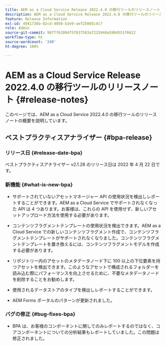 ```yaml
---
title: AEM as a Cloud Service Release 2022.4.0 の移行ツールのリリースノート
description: AEM as a Cloud Service Release 2022.4.0 の移行ツールのリリースノート
feature: Release Information
exl-id: 4941736b-82cd-4050-b3e9-aef250d5c4c7
role: Admin
source-git-commit: 90f7f6209df5f837583a7225940a5984551f6622
workflow-type: ht
source-wordcount: '240'
ht-degree: 100%

---
```


# AEM as a Cloud Service Release 2022.4.0 の移行ツールのリリースノート {#release-notes}

このページでは、AEM as a Cloud Service 2022.4.0 の移行ツールのリリースノートの概要を説明しています。

## ベストプラクティスアナライザー {#bpa-release}

### リリース日 {#release-date-bpa}

ベストプラクティスアナライザー v2.1.28 のリリース日は 2022 年 4 月 22 日です。

### 新機能 {#what-is-new-bpa}

* サポートされていないアセットマネージャー API の使用状況を検出しレポートすることができます。AEM as a Cloud Service でサポートされなくなった API は 4 つあります。お客様は、これらの API を使用せず、新しいアセットアップロード方法を使用する必要があります。

* コンテンツフラグメントテンプレートの使用状況を検出できます。AEM as a Cloud Service での新しいコンテンツフラグメント作成で、コンテンツフラグメントテンプレートがサポートされなくなりました。コンテンツフラグメントテンプレートを置き換えるには、コンテンツフラグメントモデルを作成する必要があります。

* リポジトリー内のアセットのメタデータノード下に 100 以上の下位要素を持つアセットを検出できます。このようなアセットで構成されるフォルダーを読み込む際にパフォーマンスを向上させるために、不要なメタデータノードを削除することをお勧めします。

* 使用されるデータストアのタイプを検出しレポートすることができます。

* AEM Forms ポータルのパターンが更新されました。

### バグの修正 {#bug-fixes-bpa}

* BPA は、お客様のコンポーネントに関してのみレポートするのではなく、コアコンポーネントについての分析結果もレポートしていました。この問題は修正されました。
